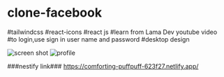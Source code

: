 # clone-facebook
#tailwindcss
#react-icons
#react js
#learn from Lama Dev youtube video
#to login,use sign in user name and password
#desktop design

![screen shot](https://i.postimg.cc/BsdRC7tn/Screenshot-from-2023-03-19-17-35-42.png)
![profile](https://i.postimg.cc/vHTzysZV/Screenshot-from-2023-03-19-17-43-18.png)


###nestify link###
https://comforting-puffpuff-623f27.netlify.app/
